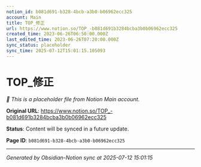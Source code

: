 ```yaml
---
notion_id: b081d691-b328-4bcb-a3b0-b06962ecc325
account: Main
title: TOP_修正
url: https://www.notion.so/TOP_-b081d691b3284bcba3b0b06962ecc325
created_time: 2023-06-26T06:50:00.000Z
last_edited_time: 2023-06-26T07:20:00.000Z
sync_status: placeholder
sync_time: 2025-07-12T15:01:15.105093
---
```


# TOP_修正

*🔄 This is a placeholder file from Notion Main account.*

**Original URL**: https://www.notion.so/TOP_-b081d691b3284bcba3b0b06962ecc325

**Status**: Content will be synced in a future update.

**Page ID**: `b081d691-b328-4bcb-a3b0-b06962ecc325`

---

*Generated by Obsidian-Notion sync at 2025-07-12 15:01:15*
